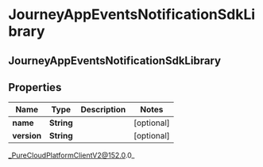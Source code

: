 # JourneyAppEventsNotificationSdkLibrary

## JourneyAppEventsNotificationSdkLibrary

## Properties

|Name | Type | Description | Notes|
|------------ | ------------- | ------------- | -------------|
| **name** | **String** |  | [optional] |
| **version** | **String** |  | [optional] |



_PureCloudPlatformClientV2@152.0.0_
